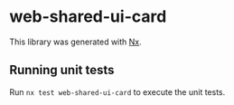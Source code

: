 # web-shared-ui-card

This library was generated with [Nx](https://nx.dev).

## Running unit tests

Run `nx test web-shared-ui-card` to execute the unit tests.
